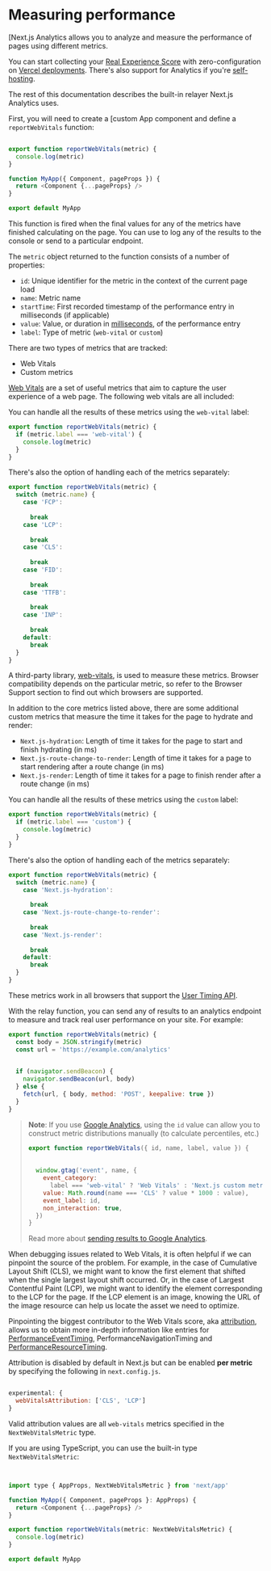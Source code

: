 # Measuring performance


[Next.js Analytics allows you to analyze and measure the performance of
pages using different metrics.


You can start collecting your [Real Experience Score](https://vercel.com/docs/concepts/analytics/web-vitals?utm_source=next-site&utm_medium=docs&utm_campaign=next-website) with zero-configuration on [Vercel deployments](https://vercel.com/docs/analytics?utm_source=next-site&utm_medium=docs&utm_campaign=next-website). There's also support for Analytics if you're [self-hosting](https://vercel.com/docs/concepts/analytics#self-hosted?utm_source=next-site&utm_medium=docs&utm_campaign=next-website).


The rest of this documentation describes the built-in relayer Next.js Analytics uses.


First, you will need to create a [custom App component and define a `reportWebVitals` function:



```javascript

export function reportWebVitals(metric) {
  console.log(metric)
}

function MyApp({ Component, pageProps }) {
  return <Component {...pageProps} />
}

export default MyApp

```

This function is fired when the final values for any of the metrics have finished calculating on
the page. You can use to log any of the results to the console or send to a particular endpoint.


The `metric` object returned to the function consists of a number of properties:


* `id`: Unique identifier for the metric in the context of the current page load
* `name`: Metric name
* `startTime`: First recorded timestamp of the performance entry in milliseconds (if applicable)
* `value`: Value, or duration in [milliseconds](https://developer.mozilla.org/en-US/docs/Web/API/DOMHighResTimeStamp), of the performance entry
* `label`: Type of metric (`web-vital` or `custom`)


There are two types of metrics that are tracked:


* Web Vitals
* Custom metrics


[Web Vitals](https://web.dev/vitals/) are a set of useful metrics that aim to capture the user
experience of a web page. The following web vitals are all included:


You can handle all the results of these metrics using the `web-vital` label:



```javascript
export function reportWebVitals(metric) {
  if (metric.label === 'web-vital') {
    console.log(metric) 
  }
}

```

There's also the option of handling each of the metrics separately:



```javascript
export function reportWebVitals(metric) {
  switch (metric.name) {
    case 'FCP':
      
      break
    case 'LCP':
      
      break
    case 'CLS':
      
      break
    case 'FID':
      
      break
    case 'TTFB':
      
      break
    case 'INP':
      
      break
    default:
      break
  }
}

```

A third-party library, [web-vitals](https://github.com/GoogleChrome/web-vitals), is used to measure
these metrics. Browser compatibility depends on the particular metric, so refer to the Browser
Support section to find out which
browsers are supported.


In addition to the core metrics listed above, there are some additional custom metrics that
measure the time it takes for the page to hydrate and render:


* `Next.js-hydration`: Length of time it takes for the page to start and finish hydrating (in ms)
* `Next.js-route-change-to-render`: Length of time it takes for a page to start rendering after a
route change (in ms)
* `Next.js-render`: Length of time it takes for a page to finish render after a route change (in ms)


You can handle all the results of these metrics using the `custom` label:



```javascript
export function reportWebVitals(metric) {
  if (metric.label === 'custom') {
    console.log(metric) 
  }
}

```

There's also the option of handling each of the metrics separately:



```javascript
export function reportWebVitals(metric) {
  switch (metric.name) {
    case 'Next.js-hydration':
      
      break
    case 'Next.js-route-change-to-render':
      
      break
    case 'Next.js-render':
      
      break
    default:
      break
  }
}

```

These metrics work in all browsers that support the [User Timing API](https://caniuse.com/#feat=user-timing).


With the relay function, you can send any of results to an analytics endpoint to measure and track
real user performance on your site. For example:



```javascript
export function reportWebVitals(metric) {
  const body = JSON.stringify(metric)
  const url = 'https://example.com/analytics'

  
  if (navigator.sendBeacon) {
    navigator.sendBeacon(url, body)
  } else {
    fetch(url, { body, method: 'POST', keepalive: true })
  }
}

```


> 
> **Note**: If you use [Google Analytics](https://analytics.google.com/analytics/web/), using the
> `id` value can allow you to construct metric distributions manually (to calculate percentiles,
> etc.)
> 
> 
> 
> ```javascript
> export function reportWebVitals({ id, name, label, value }) {
>   
>   
>   window.gtag('event', name, {
>     event_category:
>       label === 'web-vital' ? 'Web Vitals' : 'Next.js custom metric',
>     value: Math.round(name === 'CLS' ? value * 1000 : value), 
>     event_label: id, 
>     non_interaction: true, 
>   })
> }
> 
> ```
> 
> Read more about [sending results to Google Analytics](https://github.com/GoogleChrome/web-vitals#send-the-results-to-google-analytics).
> 
> 
> 


When debugging issues related to Web Vitals, it is often helpful if we can pinpoint the source of the problem.
For example, in the case of Cumulative Layout Shift (CLS), we might want to know the first element that shifted when the single largest layout shift occurred.
Or, in the case of Largest Contentful Paint (LCP), we might want to identify the element corresponding to the LCP for the page.
If the LCP element is an image, knowing the URL of the image resource can help us locate the asset we need to optimize.


Pinpointing the biggest contributor to the Web Vitals score, aka [attribution](https://github.com/GoogleChrome/web-vitals/blob/4ca38ae64b8d1e899028c692f94d4c56acfc996c/README.md#attribution),
allows us to obtain more in-depth information like entries for [PerformanceEventTiming](https://developer.mozilla.org/en-US/docs/Web/API/PerformanceEventTiming), PerformanceNavigationTiming and [PerformanceResourceTiming](https://developer.mozilla.org/en-US/docs/Web/API/PerformanceResourceTiming).


Attribution is disabled by default in Next.js but can be enabled **per metric** by specifying the following in `next.config.js`.



```javascript

experimental: {
  webVitalsAttribution: ['CLS', 'LCP']
}

```

Valid attribution values are all `web-vitals` metrics specified in the `NextWebVitalsMetric` type.


If you are using TypeScript, you can use the built-in type `NextWebVitalsMetric`:



```javascript


import type { AppProps, NextWebVitalsMetric } from 'next/app'

function MyApp({ Component, pageProps }: AppProps) {
  return <Component {...pageProps} />
}

export function reportWebVitals(metric: NextWebVitalsMetric) {
  console.log(metric)
}

export default MyApp

```



